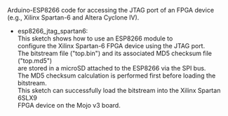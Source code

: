 Arduino-ESP8266 code for accessing the JTAG port of an FPGA device <br>
(e.g., Xilinx Spartan-6 and Altera Cyclone IV). 

- esp8266_jtag_spartan6: <br>
This sketch shows how to use an ESP8266 module to <br>
configure the Xilinx Spartan-6 FPGA device using the JTAG port. <br>
The bitstream file ("top.bin") and its associated MD5 checksum file ("top.md5") <br>
are stored in a microSD attached to the ESP8266 via the SPI bus.<br>
The MD5 checksum calculation is performed first before loading the bitstream.<br>
This sketch can successfully load the bitstream into the Xilinx Spartan 6SLX9 <br>
FPGA device on the Mojo v3 board.
